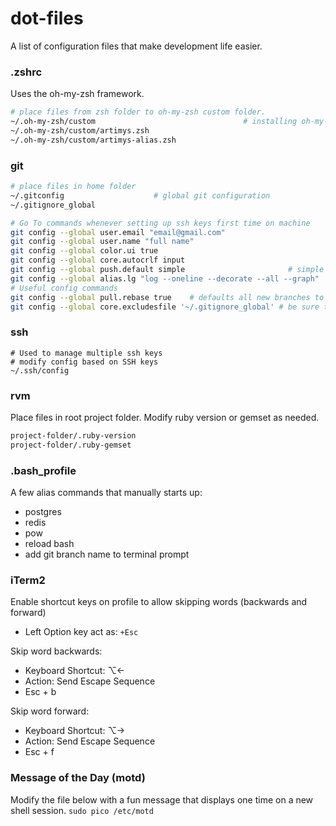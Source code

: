 # dot-files
A list of configuration files that make development life easier.



### .zshrc
Uses the oh-my-zsh framework.

``` sh
# place files from zsh folder to oh-my-zsh custom folder.
~/.oh-my-zsh/custom                                 # installing oh-my-zsh generates this folder
~/.oh-my-zsh/custom/artimys.zsh
~/.oh-my-zsh/custom/artimys-alias.zsh
```



### git

``` sh
# place files in home folder
~/.gitconfig                    # global git configuration
~/.gitignore_global

```

``` sh
# Go To commands whenever setting up ssh keys first time on machine
git config --global user.email "email@gmail.com"
git config --global user.name "full name"
git config --global color.ui true
git config --global core.autocrlf input
git config --global push.default simple                       # simple - only pushes current branch to github
git config --global alias.lg "log --oneline --decorate --all --graph"
# Useful config commands
git config --global pull.rebase true    # defaults all new branches to fetch then rebase (instead of fetch/merge)
git config --global core.excludesfile '~/.gitignore_global' # be sure to create file after
```

### ssh
```
# Used to manage multiple ssh keys
# modify config based on SSH keys
~/.ssh/config
```


### rvm
Place files in root project folder. Modify ruby version or gemset as needed.

``` sh
project-folder/.ruby-version
project-folder/.ruby-gemset
```



### .bash_profile
A few alias commands that manually starts up:
- postgres
- redis
- pow
- reload bash
- add git branch name to terminal prompt



### iTerm2
Enable shortcut keys on profile to allow skipping words (backwards and forward)
- Left Option key act as: ```+Esc```

Skip word backwards:
- Keyboard Shortcut: ⌥←
- Action: Send Escape Sequence
- Esc + b

Skip word forward:
- Keyboard Shortcut: ⌥→
- Action: Send Escape Sequence
- Esc + f


### Message of the Day (motd)
Modify the file below with a fun message that displays one time on a new shell session.
```sudo pico /etc/motd```